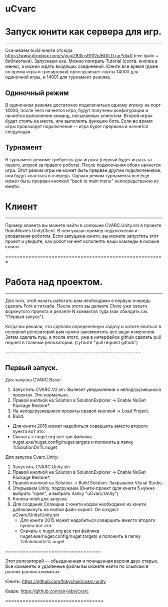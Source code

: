 # uCvarc
#  Запуск юнити как сервера для игр.
  ----------------------
Скачиваем build юнити отсюда https://www.dropbox.com/s/yujx283lcs9132n/BUILD.rar?dl=0 (exe файл + библиотеки).
Запускаем exe. Можно поиграть Tutorial (соотв. кнопка в меню), а можно ждать входящих соединений.
Юнити все время (даже во время игры и тренировки) прослушивает порты 14000 для одиночной игры, и 14001 для турнамент режима.

 Одиночный режим
 -----------------------
В одиночном режиме достаточно подключиться одному игроку на порт 14000, после чего начнется игра, будут получены конфигурации и начнется выполнение команд, посылаемых клиентом. Второй игрок будет стоять на месте, или выполнять функцию бота.
Если во время игры произойдет подключение -- игра будет прервана и начнется следующая.

 Турнамент
 -----------------------
В турнамент режиме требуется два игрока (первый будет играть за левого, второй за правого робота). После подключения обоих начнется игра. Этот режим игры не может быть прерван другми подключениями, они будут класться в очередь.
Однако режим турнамента все еще может быть прерван кнопкой "back to main menu" непосредственно из юнити.

# Клиент
 -----------------------
Пример клиента вы можете найти в солюшне CVARC.Unity.sln в проекте RoboMovies.UnityClient.
В нем указан пример подключения и управления роботом. Если запущена юнити, вы можете запустить этот проект и увидите, как робот начнет исполнять ваши команды в окошке юнити.

=======================================================

#  Работа над проектом.
  ----------------------
Для того, чтоб начать работать вам необходимо в первую очередь сделать Fork в гитхабе.
После этого вы делаете Clone уже своего форкнутого проекта и делаете N коммитов туда (как сбилдить см. "Первый запуск").

Когда вы решили, что сделали определенную задачу и хотите влиться в основной репозиторий вам нужно закоммитить все ваши изменения.
Затем сделать пуш, а после этого, уже в интерфейсе github сделать pull request в главный репозиторий. (гуглите "pull request github")

===============================================

  Первый запуск.
  ------------------
Для запуска CVARC.Basic:
 1. Запустить CVARC.V2.sln. Вылезет уведомление о неподгрузившихся проектах. Это нормально.
 2. Правой кнопкой на Solution в SolutionExplorer -> Enable NuGet Package Restore*.
 3. На неподгрузившиеся проекты правой кнопкой -> Load Project.
 4. Build.
  * Для юнити 2015 может надобиться совершить вместо второго пункта вот это:
  * Скачать c nuget.org все три файлика nuget.exe/nuget.config/nuget.targets и положить в папку %SolutionDir%\.nuget
 

Для запуска Cvarc.Unity:
 1. Запустить CVARC.Unity.sln
 2. Правой кнопкой на Solution в SolutionExplorer -> Enable NuGet Package Restore*.
 3. Правой кнопкой на Solution -> Build Solution. Закрываем Visual Studio
 4. Открываем Unity, подгружаем Юнити-проект (для юнити 5 нужно выбрать "open", и выбрать папку "uCvarc/Unity")
 5. Кнопка плей для запуска.
 6. Для создания Солюшна с юнити кодом необходимо из юнити даблкликнуть на любой файл-скрипт. Он создаст uCvarc/Unity/Unity.sln
     * Для юнити 2015 может надобиться совершить вместо второго пункта вот это:
    * Скачать c nuget.org все три файлика nuget.exe/nuget.config/nuget.targets и положить в папку %SolutionDir%\.nuget

=================================

Этот репозиторий -- объедененная и почищенная версия двух старых. Все комменты и удаленные файлы вы можете найти по ссылкам в ранних ранних коммитах:

Юнити: https://github.com/fokychuk/cvarc-unity

Кварк: https://github.com/air-labs/cvarc

==================================

